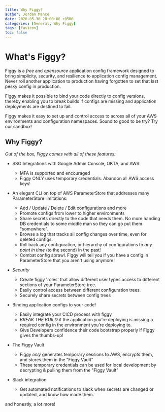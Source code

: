 ```yaml
---
title: Why Figgy?
author: Jordan Mance
date: 2020-05-30 20:00:00 +0500
categories: [General, Why Figgy]
tags: [favicon]
toc: false
---
```


# What's Figgy?

Figgy is a _free_ and _opensource_ application config framework designed to bring simplicity, security, and resilience to 
application config management. Never roll another application to production having forgotten to set that last pesky
config in production. 

Figgy makes it possible to bind your code directly to config versions, thereby enabling you to break builds if configs 
are missing and application deployments are destined to fail.

Figgy makes it easy to set up and control access to across all of your AWS environments and configuration namespaces.
Sound to good to be try? Try our sandbox!

## Why Figgy?

*Out of the box, Figgy comes with all of these features:*

- SSO Integrations with Google Admin Console, OKTA, and AWS
    - MFA is supported and encouraged
    - Figgy ONLY uses temporary credentials. Abandon all AWS access keys!

- An elegant CLI on top of AWS ParameterStore that addresses many ParameterStore limitations:
    - Add / Update / Delete / Edit configurations and more
    - Promote configs from lower to higher environments
    - Share secrets directly to the code that needs them. No more handing DB credentials to some middle man so they can go put them "somewhere".
    - Browse a log that tracks all config changes over time, even for deleted configs.
    - Roll back any configuration, or hierarchy of configurations to *any point in time* (to the second) in the past!
    - Combat config sprawl. Figgy will tell you if you have a config in ParameterStore that you aren't using anymore!

- *Security*
    - Create figgy 'roles' that allow different user types access to different sections of your ParameterStore tree.
    - Easily control access between different configuration trees.
    - Securely share secrets between config trees

- Binding application configs to your code!
    - Easily integrate your CICD process with figgy
    - *BREAK THE BUILD* if the application you're deploying is missing a required config in the environment you're
        deploying to. 
    - Give Developers confidence their code bootstrap properly if Figgy gives the thumbs-up! 

- The Figgy Vault
    - Figgy _only_ generates temporary sessions to AWS, encrypts them, and stores them in the "Figgy Vault"
    - These temporary credentials can be used for local development by decrypting & pulling them from the "Figgy Vault"

- Slack integration
    - Get automated notifications to slack when secrets are changed or updated, and know how made them.


and honestly, a lot more!